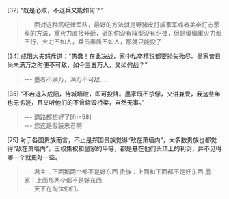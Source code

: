 
[32] “既是必败，不退兵又能如何？”
>--- 面对这种高纪律军队，最好的方法就是野猪皮打戚家军或者美帝打志愿军的方法，重火力直接开砸，砸的你没有阵型没有纪律，但是偏偏重火力都不行，火力不如人，兵员素质不如人，那就只能投了<br>

[34] 成阳大夫怒斥道：“愚蠢！在此决战，家中私卒精锐都要损失殆尽。墨家昔日尚未满万之时便不可敌，如今三五万人，又如何战？”
>--- 墨者不满万，满万不可敌……<br>

[35] “不若退入成阳，待城墙破，即可投降。墨家既不杀俘，又讲兼爱，我这些年也无劣迹，且又听他们的不曾烧毁桥梁，自然无事。”
>--- 退路都想好了[fn=58]<br>
>--- 您这是假装忠君啊<br>

[75] 对于各国贵族而言，不止是郑国贵族觉得“敌在萧墙内”，大多数贵族也都觉得“敌在萧墙内”，王权集权和墨家的平等，都是悬在他们头顶上的利剑，并不见得哪一个就更好一些。
>--- 君主：下面那两个都不是好东西
贵族：上面和下面都不是好东西
墨家：上面那两个都不是好东西<br>
>--- 天下在淘汰你们。<br>
